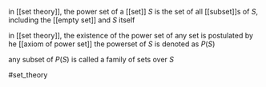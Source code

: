 in [[set theory]], the power set of a [[set]] $S$ is the set of all [[subset]]s of $S$, including the [[empty set]] and $S$ itself

in [[set theory]], the existence of the power set of any set is postulated by he [[axiom of power set]]
the powerset of $S$ is denoted as $P(S)$

any subset of $P(S)$ is called a family of sets over $S$

#set_theory